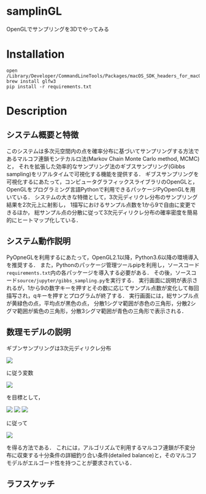 # samplinGL
OpenGLでサンプリングを3Dでやってみる


# Installation

```shell
open /Library/Developer/CommandLineTools/Packages/macOS_SDK_headers_for_macOS_10.14.pkg
brew install glfw3
pip install -r requirements.txt
```

# Description
## システム概要と特徴
このシステムは多次元空間内の点を確率分布に基づいてサンプリングする方法であるマルコフ連鎖モンテカルロ法(Markov Chain Monte Carlo method, MCMC)と，
それを拡張した効率的なサンプリング法のギブスサンプリング(Gibbs sampling)をリアルタイムで可視化する機能を提供する．
ギブスサンプリングを可視化するにあたって，コンピュータグラフィックスライブラリのOpenGLと，
OpenGLをプログラミング言語Pythonで利用できるパッケージPyOpenGLを用いている．
システムの大きな特徴として，3次元ディリクレ分布のサンプリング結果を2次元上に射影し，
1描写におけるサンプル点数を1から9で自由に変更できるほか，
総サンプル点の分散に従って3次元ディリクレ分布の確率密度を簡易的にヒートマップ化している．

## システム動作説明
PyOpneGLを利用するにあたって，OpenGL2.1以降，Python3.6以降の環境導入を推奨する．
また，Pythonのパッケージ管理ツールpipを利用し，ソースコード`requirements.txt`内の各パッケージを導入する必要がある．
その後，ソースコード`source/jupyter/gibbs_sampling.py`を実行する．
実行画面に説明が表示されるが，1から9の数字キーを押すとその数に応じてサンプル点数が変化して毎回描写され，qキーを押すとプログラムが終了する．
実行画面には，総サンプル点が黄緑色の点，平均点が黒色の点，
分散1シグマ範囲が赤色の三角形，分散2シグマ範囲が紫色の三角形，分散3シグマ範囲が青色の三角形で表示される．

## 数理モデルの説明
ギブンサンプリングは3次元ディリクレ分布

<img src="https://latex.codecogs.com/gif.latex?{\rm&space;Dir}&space;\left(&space;\Theta&space;\middle|&space;{\bf&space;a}&space;\right)&space;=&space;\frac{&space;\Gamma&space;\left(&space;\sum_{k=1}^{3}&space;a_{k}&space;\right&space;)&space;}&space;{&space;\Pi_{k=1}^{3}&space;\Gamma&space;\left(&space;a_{k}&space;\right&space;)&space;}&space;\Pi_{k=1}^{3}&space;\theta_{k}^{a_{k}-1},&space;\quad&space;\theta_{k}&space;\ge&space;0,&space;\quad&space;\sum_{k=1}^{3}&space;\theta_{k}&space;=&space;1">

に従う変数

<img src="https://latex.codecogs.com/gif.latex?\Theta&space;&&space;\sim&space;&&space;p&space;\left(&space;\Theta&space;)&space;=&space;p&space;\left(&space;\theta_{1},&space;\theta_{2},&space;\theta_{3}&space;)">

を目標として，

<img src="https://latex.codecogs.com/gif.latex?\theta_{1}^{t&plus;1}&space;&&space;\sim&space;&&space;p&space;\left(&space;\theta_{1}&space;\middle|&space;\theta_{2}^{t},&space;\theta_{3}^{t}&space;\right&space;)">

<img src="https://latex.codecogs.com/gif.latex?\theta_{2}^{t&plus;1}&space;&&space;\sim&space;&&space;p&space;\left(&space;\theta_{2}&space;\middle|&space;\theta_{1}^{t&plus;1},&space;\theta_{3}^{t}&space;\right&space;)">

<img src="https://latex.codecogs.com/gif.latex?\theta_{3}^{t&plus;1}&space;&&space;\sim&space;&&space;p&space;\left(&space;\theta_{3}&space;\middle|&space;\theta_{1}^{t&plus;1},&space;\theta_{2}^{t&plus;1}&space;\right&space;)">

に従って

<img src="https://latex.codecogs.com/gif.latex?{\bf&space;\theta}^{t}">

を得る方法である．
これには，アルゴリズムで利用するマルコフ連鎖が不変分布に収束する十分条件の詳細釣り合い条件(detailed balance)と，そのマルコフモデルがエルゴード性を持つことが要求されている．


## ラフスケッチ


